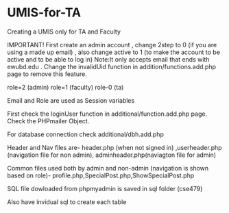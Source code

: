 # UMIS-for-TA
Creating a UMIS only for TA and Faculty

IMPORTANT! First create an admin account , change 2step to 0 (if you are using a made up email) , also change active to 1 (to make the account to be active and to be able to log in)
Note:It only accepts email that ends with ewubd.edu . Change the invalidUid function in addition/functions.add.php page to remove this feature.

role=2 (admin)
role=1 (faculty)
role-0 (ta)

Email and Role are used as Session variables 

First check the loginUser function in additional/function.add.php page. Check the PHPmailer Object. 

For database connection check additional/dbh.add.php

Header and Nav files are- header.php (when not signed in) ,userheader.php (navigation file for non admin), adminheader.php(naviagton file for admin)

Common files used both by admin and non-admin (navigation is shown based on role)- profile.php,SpecialPost.php,ShowSpecialPost.php

SQL file dowloaded from phpmyadmin is saved in sql folder (cse479)

Also have invidual sql to create each table



                                             

